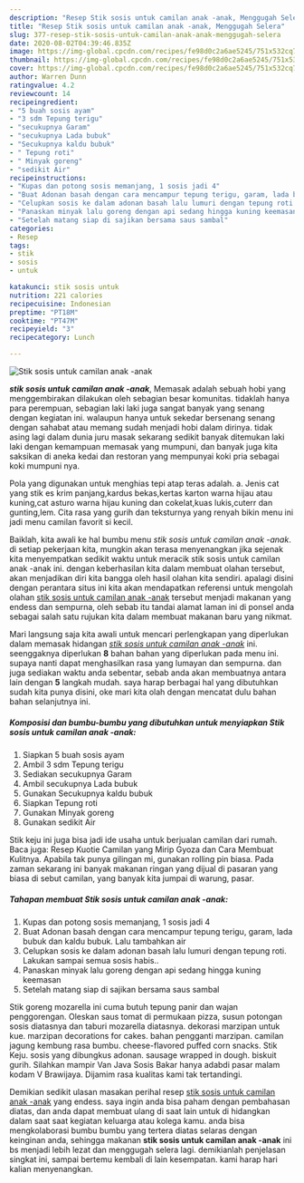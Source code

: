 ```yaml
---
description: "Resep Stik sosis untuk camilan anak -anak, Menggugah Selera"
title: "Resep Stik sosis untuk camilan anak -anak, Menggugah Selera"
slug: 377-resep-stik-sosis-untuk-camilan-anak-anak-menggugah-selera
date: 2020-08-02T04:39:46.835Z
image: https://img-global.cpcdn.com/recipes/fe98d0c2a6ae5245/751x532cq70/stik-sosis-untuk-camilan-anak-anak-foto-resep-utama.jpg
thumbnail: https://img-global.cpcdn.com/recipes/fe98d0c2a6ae5245/751x532cq70/stik-sosis-untuk-camilan-anak-anak-foto-resep-utama.jpg
cover: https://img-global.cpcdn.com/recipes/fe98d0c2a6ae5245/751x532cq70/stik-sosis-untuk-camilan-anak-anak-foto-resep-utama.jpg
author: Warren Dunn
ratingvalue: 4.2
reviewcount: 14
recipeingredient:
- "5 buah sosis ayam"
- "3 sdm Tepung terigu"
- "secukupnya Garam"
- "secukupnya Lada bubuk"
- "Secukupnya kaldu bubuk"
- " Tepung roti"
- " Minyak goreng"
- "sedikit Air"
recipeinstructions:
- "Kupas dan potong sosis memanjang, 1 sosis jadi 4"
- "Buat Adonan basah dengan cara mencampur tepung terigu, garam, lada bubuk dan kaldu bubuk. Lalu tambahkan air"
- "Celupkan sosis ke dalam adonan basah lalu lumuri dengan tepung roti. Lakukan sampai semua sosis habis.."
- "Panaskan minyak lalu goreng dengan api sedang hingga kuning keemasan"
- "Setelah matang siap di sajikan bersama saus sambal"
categories:
- Resep
tags:
- stik
- sosis
- untuk

katakunci: stik sosis untuk 
nutrition: 221 calories
recipecuisine: Indonesian
preptime: "PT18M"
cooktime: "PT47M"
recipeyield: "3"
recipecategory: Lunch

---
```



![Stik sosis untuk camilan anak -anak](https://img-global.cpcdn.com/recipes/fe98d0c2a6ae5245/751x532cq70/stik-sosis-untuk-camilan-anak-anak-foto-resep-utama.jpg)

<b><i>stik sosis untuk camilan anak -anak</i></b>, Memasak adalah sebuah hobi yang menggembirakan dilakukan oleh sebagian besar komunitas. tidaklah hanya para perempuan, sebagian laki laki juga sangat banyak yang senang dengan kegiatan ini. walaupun hanya untuk sekedar bersenang senang dengan sahabat atau memang sudah menjadi hobi dalam dirinya. tidak asing lagi dalam dunia juru masak sekarang sedikit banyak ditemukan laki laki dengan kemampuan memasak yang mumpuni, dan banyak juga kita saksikan di aneka kedai dan restoran yang mempunyai koki pria sebagai koki mumpuni nya.

Pola yang digunakan untuk menghias tepi atap teras adalah. a. Jenis cat yang stik es krim panjang,kardus bekas,kertas karton warna hijau atau kuning,cat asturo warna hijau kuning dan cokelat,kuas lukis,cuterr dan gunting,lem. Cita rasa yang gurih dan teksturnya yang renyah bikin menu ini jadi menu camilan favorit si kecil.

Baiklah, kita awali ke hal bumbu menu <i>stik sosis untuk camilan anak -anak</i>. di setiap pekerjaan kita, mungkin akan terasa menyenangkan jika sejenak kita menyempatkan sedikit waktu untuk meracik stik sosis untuk camilan anak -anak ini. dengan keberhasilan kita dalam membuat olahan tersebut, akan menjadikan diri kita bangga oleh hasil olahan kita sendiri. apalagi disini dengan perantara situs ini kita akan mendapatkan referensi untuk mengolah olahan <u>stik sosis untuk camilan anak -anak</u> tersebut menjadi makanan yang endess dan sempurna, oleh sebab itu tandai alamat laman ini di ponsel anda sebagai salah satu rujukan kita dalam membuat makanan baru yang nikmat.


Mari langsung saja kita awali untuk mencari perlengkapan yang diperlukan dalam memasak hidangan <u><i>stik sosis untuk camilan anak -anak</i></u> ini. seenggaknya diperlukan <b>8</b> bahan bahan yang diperlukan pada menu ini. supaya nanti dapat menghasilkan rasa yang lumayan dan sempurna. dan juga sediakan waktu anda sebentar, sebab anda akan membuatnya antara lain dengan <b>5</b> langkah mudah. saya harap berbagai hal yang dibutuhkan sudah kita punya disini, oke mari kita olah dengan mencatat dulu bahan bahan selanjutnya ini.

<!--inarticleads1-->

##### Komposisi dan bumbu-bumbu yang dibutuhkan untuk menyiapkan Stik sosis untuk camilan anak -anak:

1. Siapkan 5 buah sosis ayam
1. Ambil 3 sdm Tepung terigu
1. Sediakan secukupnya Garam
1. Ambil secukupnya Lada bubuk
1. Gunakan Secukupnya kaldu bubuk
1. Siapkan  Tepung roti
1. Gunakan  Minyak goreng
1. Gunakan sedikit Air


Stik keju ini juga bisa jadi ide usaha untuk berjualan camilan dari rumah. Baca juga: Resep Kuotie Camilan yang Mirip Gyoza dan Cara Membuat Kulitnya. Apabila tak punya gilingan mi, gunakan rolling pin biasa. Pada zaman sekarang ini banyak makanan ringan yang dijual di pasaran yang biasa di sebut camilan, yang banyak kita jumpai di warung, pasar. 

<!--inarticleads2-->

##### Tahapan membuat Stik sosis untuk camilan anak -anak:

1. Kupas dan potong sosis memanjang, 1 sosis jadi 4
1. Buat Adonan basah dengan cara mencampur tepung terigu, garam, lada bubuk dan kaldu bubuk. Lalu tambahkan air
1. Celupkan sosis ke dalam adonan basah lalu lumuri dengan tepung roti. Lakukan sampai semua sosis habis..
1. Panaskan minyak lalu goreng dengan api sedang hingga kuning keemasan
1. Setelah matang siap di sajikan bersama saus sambal


Stik goreng mozarella ini cuma butuh tepung panir dan wajan penggorengan. Oleskan saus tomat di permukaan pizza, susun potongan sosis diatasnya dan taburi mozarella diatasnya. dekorasi marzipan untuk kue. marzipan decorations for cakes. bahan pengganti marzipan. camilan jagung kembung rasa bumbu. cheese-flavored puffed corn snacks. Stik Keju. sosis yang dibungkus adonan. sausage wrapped in dough. biskuit gurih. Silahkan mampir Van Java Sosis Bakar hanya adabdi pasar malam kodam V Brawijaya. Dijamim rasa kualitas kami tak tertandingi. 

Demikian sedikit ulasan masakan perihal resep <u>stik sosis untuk camilan anak -anak</u> yang endess. saya ingin anda bisa paham dengan pembahasan diatas, dan anda dapat membuat ulang di saat lain untuk di hidangkan dalam saat saat kegiatan keluarga atau kolega kamu. anda bisa mengkolaborasi bumbu bumbu yang tertera diatas selaras dengan keinginan anda, sehingga makanan <b>stik sosis untuk camilan anak -anak</b> ini bs menjadi lebih lezat dan menggugah selera lagi. demikianlah penjelasan singkat ini, sampai bertemu kembali di lain kesempatan. kami harap hari kalian menyenangkan.
